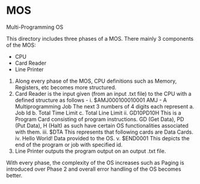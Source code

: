 # MOS
Multi-Programming OS

This directory includes three phases of a MOS.
There mainly 3 components of the MOS:
  - CPU
  - Card Reader
  - Line Printer
1. Along every phase of the MOS, CPU definitions such as Memory, Registers, etc becomes more structured.
2. Card Reader is the input given (from an input .txt file) to the CPU with a defined structure as follows - 
  i. $AMJ000100010001
      AMJ - A Multiprogramming Job
      The next 3 numbers of 4 digits each represent
        a. Job Id
        b. Total Time Limit
        c. Total Line Limit
  ii. GD10PD10H
        This is a Program Card consisting of program instructions. GD (Get Data), PD (Put Data), H (Halt) as such have certain OS functionalities associated with them.
  iii. $DTA
        This represents that following cards are Data Cards.
  iv. Hello World!
        Data provided to the OS.
  v. $END0001
        This depicts the end of the program or job with specified id.
3. Line Printer outputs the program output on an output .txt file.

With every phase, the complexity of the OS increases such as Paging is introduced over Phase 2 and overall error handling of the OS becomes better.
